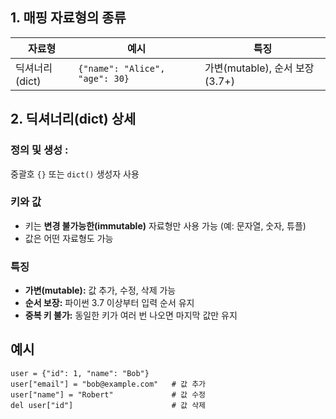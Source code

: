 ## 1. 매핑 자료형의 종류

|자료형|예시|특징|
|---|---|---|
|딕셔너리(dict)|`{"name": "Alice", "age": 30}`|가변(mutable), 순서 보장(3.7+)|

## 2. 딕셔너리(dict) 상세

### **정의 및 생성** : 
중괄호 `{}` 또는 `dict()` 생성자 사용
### 키와 값
 - 키는 **변경 불가능한(immutable)** 자료형만 사용 가능 (예: 문자열, 숫자, 튜플)
 - 값은 어떤 자료형도 가능
### 특징
- **가변(mutable):** 값 추가, 수정, 삭제 가능
- **순서 보장:** 파이썬 3.7 이상부터 입력 순서 유지
- **중복 키 불가:** 동일한 키가 여러 번 나오면 마지막 값만 유지
    

## **예시**
```
user = {"id": 1, "name": "Bob"}
user["email"] = "bob@example.com"   # 값 추가
user["name"] = "Robert"             # 값 수정
del user["id"]                      # 값 삭제

```